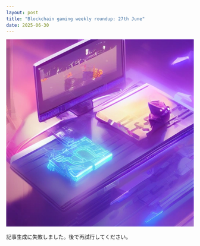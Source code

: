 ```yaml
---
layout: post
title: "Blockchain gaming weekly roundup: 27th June"
date: 2025-06-30
---
```


![記事画像](assets/images/20250630_web3.png)

記事生成に失敗しました。後で再試行してください。
